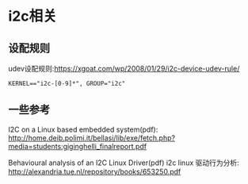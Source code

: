 # i2c相关

## 设配规则

udev设配规则:https://xgoat.com/wp/2008/01/29/i2c-device-udev-rule/

```
KERNEL=="i2c-[0-9]*", GROUP="i2c"
```

## 一些参考 

I2C on a Linux based embedded system(pdf):  
http://home.deib.polimi.it/bellasi/lib/exe/fetch.php?media=students:giginghelli_finalreport.pdf

Behavioural analysis of an I2C Linux Driver(pdf) i2c linux 驱动行为分析:  
http://alexandria.tue.nl/repository/books/653250.pdf